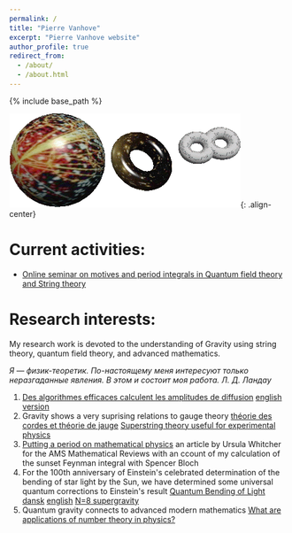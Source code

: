 ```yaml
---
permalink: /
title: "Pierre Vanhove"
excerpt: "Pierre Vanhove website"
author_profile: true
redirect_from: 
  - /about/
  - /about.html
---
```


{% include base_path %}

![string](/assets/images/string.gif){: .align-center}


Current activities:
====
* [Online seminar on motives and period integrals in Quantum field theory and String theory](http://www.ihes.fr/~vanhove/motivefeynman.html#nexttalk)


Research interests:
=====
My research work is devoted to the understanding of Gravity using string theory, quantum field theory, and advanced mathematics.

*Я — физик-теоретик. По-настоящему меня интересуют только неразгаданные явления. В этом и состоит моя работа. Л. Д. Ландау*

1. [Des algorithmes efficaces calculent les amplitudes de diffusion](https://www.cea.fr/drf/Pages/Actualites/En-direct-des-labos/2023/des-algorithmes-efficaces-calculent-les-amplitudes-de-diffusion.aspx) [english version](https://www.ipht.fr/en/Phocea/Vie_des_labos/News/index.php?id_news=1260)
1. Gravity shows a very suprising relations to gauge theory [théorie des cordes et théorie de jauge](http://www.rtflash.fr/theorie-cordes-enfin-utilisee-en-pratique/article) [Superstring theory useful for experimental physics](https://phys.org/news/2009-10-superstring-theory-experimental-physics.html)
1. [Putting a period on mathematical physics](https://mathvoices.ams.org/featurecolumn/2023/07/01/period-math-physics/) an article by Ursula Whitcher for the AMS Mathematical Reviews with an ccount of my calculation of the sunset Feynman integral with Spencer Bloch
1. For the 100th anniversary of Einstein's celebrated determination of the bending of star light by the Sun, we have determined some universal quantum corrections to Einstein's result [Quantum Bending of Light](http://physics.aps.org/synopsis-for/10.1103/PhysRevLett.114.061301)  [dansk](http://videnskab.dk/miljo-naturvidenskab/danske-forskere-beregner-lysets-bojning-med-kvantefysik) [english](http://sciencenordic.com/scientists-calculate-diffraction-light-quantum-physics) [N=8 supergravity](http://www.futura-sciences.com/magazines/matiere/infos/actu/d/physique-supergravite-elle-bonne-theorie-gravitation-quantique-19338/)
1. Quantum gravity connects to advanced modern mathematics  [What are applications of number theory in physics?](https://math.stackexchange.com/questions/462216/what-are-applications-of-number-theory-in-physics)
